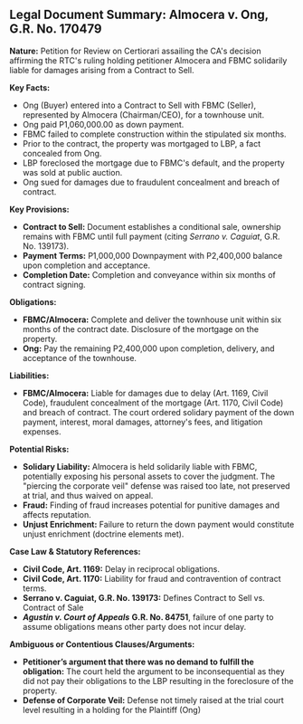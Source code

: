 ## Legal Document Summary: Almocera v. Ong, G.R. No. 170479

**Nature:** Petition for Review on Certiorari assailing the CA's decision affirming the RTC's ruling holding petitioner Almocera and FBMC solidarily liable for damages arising from a Contract to Sell.

**Key Facts:**

*   Ong (Buyer) entered into a Contract to Sell with FBMC (Seller), represented by Almocera (Chairman/CEO), for a townhouse unit.
*   Ong paid P1,060,000.00 as down payment.
*   FBMC failed to complete construction within the stipulated six months.
*   Prior to the contract, the property was mortgaged to LBP, a fact concealed from Ong.
*   LBP foreclosed the mortgage due to FBMC's default, and the property was sold at public auction.
*   Ong sued for damages due to fraudulent concealment and breach of contract.

**Key Provisions:**

*   **Contract to Sell:**  Document establishes a conditional sale, ownership remains with FBMC until full payment (citing *Serrano v. Caguiat*, G.R. No. 139173).
*   **Payment Terms:** P1,000,000 Downpayment with P2,400,000 balance upon completion and acceptance.
*   **Completion Date:** Completion and conveyance within six months of contract signing.

**Obligations:**

*   **FBMC/Almocera:**  Complete and deliver the townhouse unit within six months of the contract date. Disclosure of the mortgage on the property.
*   **Ong:**  Pay the remaining P2,400,000 upon completion, delivery, and acceptance of the townhouse.

**Liabilities:**

*   **FBMC/Almocera:** Liable for damages due to delay (Art. 1169, Civil Code), fraudulent concealment of the mortgage (Art. 1170, Civil Code) and breach of contract. The court ordered solidary payment of the down payment, interest, moral damages, attorney's fees, and litigation expenses.

**Potential Risks:**

*   **Solidary Liability:** Almocera is held solidarily liable with FBMC, potentially exposing his personal assets to cover the judgment.  The "piercing the corporate veil" defense was raised too late, not preserved at trial, and thus waived on appeal.
*   **Fraud:** Finding of fraud increases potential for punitive damages and affects reputation.
*   **Unjust Enrichment:**  Failure to return the down payment would constitute unjust enrichment (doctrine elements met).

**Case Law & Statutory References:**

*   **Civil Code, Art. 1169:**  Delay in reciprocal obligations.
*   **Civil Code, Art. 1170:**  Liability for fraud and contravention of contract terms.
*   **Serrano v. Caguiat, G.R. No. 139173:** Defines Contract to Sell vs. Contract of Sale
*  ***Agustin v. Court of Appeals*** **G.R. No. 84751**, failure of one party to assume obligations means other party does not incur delay.

**Ambiguous or Contentious Clauses/Arguments:**

*   **Petitioner’s argument that there was no demand to fulfill the obligation:** The court held the argument to be inconsequential as they did not pay their obligations to the LBP resulting in the foreclosure of the property.
*   **Defense of Corporate Veil:** Defense not timely raised at the trial court level resulting in a holding for the Plaintiff (Ong)

